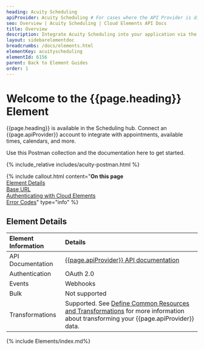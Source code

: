 ```yaml
---
heading: Acuity Scheduling
apiProvider: Acuity Scheduling # For cases where the API Provider is different than the element name. e;g;, ServiceNow vs. ServiceNow Oauth
seo: Overview | Acuity Scheduling | Cloud Elements API Docs
title: Overview
description: Integrate Acuity Scheduling into your application via the Cloud Elements APIs.
layout: sidebarelementdoc
breadcrumbs: /docs/elements.html
elementKey: acuityscheduling
elementId: 6156
parent: Back to Element Guides
order: 1
---
```


# Welcome to the {{page.heading}} Element

{{page.heading}} is available in the Scheduling hub. Connect an {{page.apiProvider}} account to integrate with appointments, available times, calendars, and more.

Use this Postman collection and the documentation here to get started.

<div>
{% include_relative includes/acuity-postman.html %}
</div>

{% include callout.html content="<strong>On this page</strong></br><a href=#element-details>Element Details</a></br><a href=#base-url>Base URL</a></br><a href=#authenticating-with-cloud-elements>Authenticating with Cloud Elements</a></br><a href=#error-codes>Error Codes</a>" type="info" %}

## Element Details

| Element Information | Details     |
| :------------- | :------------- |
| API Documentation | [{{page.apiProvider}} API documentation](https://developers.acuityscheduling.com/) |
| Authentication | OAuth 2.0  |
| Events | Webhooks |
| Bulk | Not supported |
| Transformations | Supported. See [Define Common Resources and Transformations](https://docs.cloud-elements.com/home/common-object) for more information about transforming your {{page.apiProvider}} data.|

{% include Elements/index.md%}
